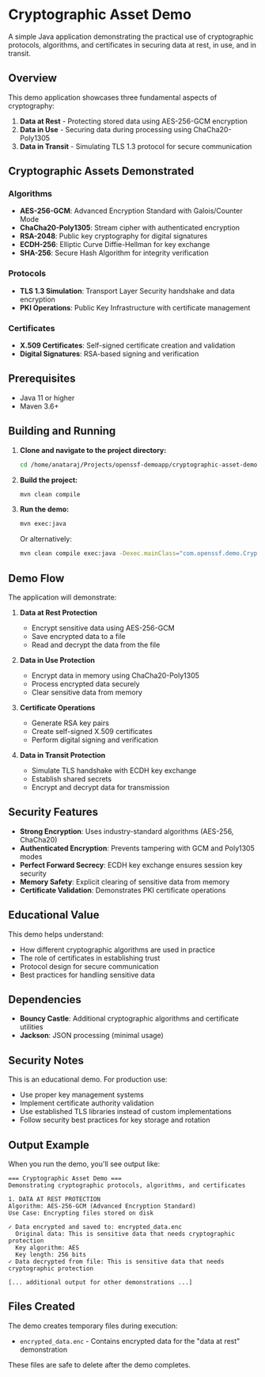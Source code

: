 # Cryptographic Asset Demo

A simple Java application demonstrating the practical use of cryptographic protocols, algorithms, and certificates in securing data at rest, in use, and in transit.

## Overview

This demo application showcases three fundamental aspects of cryptography:

1. **Data at Rest** - Protecting stored data using AES-256-GCM encryption
2. **Data in Use** - Securing data during processing using ChaCha20-Poly1305
3. **Data in Transit** - Simulating TLS 1.3 protocol for secure communication

## Cryptographic Assets Demonstrated

### Algorithms
- **AES-256-GCM**: Advanced Encryption Standard with Galois/Counter Mode
- **ChaCha20-Poly1305**: Stream cipher with authenticated encryption
- **RSA-2048**: Public key cryptography for digital signatures
- **ECDH-256**: Elliptic Curve Diffie-Hellman for key exchange
- **SHA-256**: Secure Hash Algorithm for integrity verification

### Protocols
- **TLS 1.3 Simulation**: Transport Layer Security handshake and data encryption
- **PKI Operations**: Public Key Infrastructure with certificate management

### Certificates
- **X.509 Certificates**: Self-signed certificate creation and validation
- **Digital Signatures**: RSA-based signing and verification

## Prerequisites

- Java 11 or higher
- Maven 3.6+

## Building and Running

1. **Clone and navigate to the project directory:**
   ```bash
   cd /home/anataraj/Projects/openssf-demoapp/cryptographic-asset-demo
   ```

2. **Build the project:**
   ```bash
   mvn clean compile
   ```

3. **Run the demo:**
   ```bash
   mvn exec:java
   ```

   Or alternatively:
   ```bash
   mvn clean compile exec:java -Dexec.mainClass="com.openssf.demo.CryptographicAssetDemo"
   ```

## Demo Flow

The application will demonstrate:

1. **Data at Rest Protection**
   - Encrypt sensitive data using AES-256-GCM
   - Save encrypted data to a file
   - Read and decrypt the data from the file

2. **Data in Use Protection**
   - Encrypt data in memory using ChaCha20-Poly1305
   - Process encrypted data securely
   - Clear sensitive data from memory

3. **Certificate Operations**
   - Generate RSA key pairs
   - Create self-signed X.509 certificates
   - Perform digital signing and verification

4. **Data in Transit Protection**
   - Simulate TLS handshake with ECDH key exchange
   - Establish shared secrets
   - Encrypt and decrypt data for transmission

## Security Features

- **Strong Encryption**: Uses industry-standard algorithms (AES-256, ChaCha20)
- **Authenticated Encryption**: Prevents tampering with GCM and Poly1305 modes
- **Perfect Forward Secrecy**: ECDH key exchange ensures session key security
- **Memory Safety**: Explicit clearing of sensitive data from memory
- **Certificate Validation**: Demonstrates PKI certificate operations

## Educational Value

This demo helps understand:
- How different cryptographic algorithms are used in practice
- The role of certificates in establishing trust
- Protocol design for secure communication
- Best practices for handling sensitive data

## Dependencies

- **Bouncy Castle**: Additional cryptographic algorithms and certificate utilities
- **Jackson**: JSON processing (minimal usage)

## Security Notes

This is an educational demo. For production use:
- Use proper key management systems
- Implement certificate authority validation
- Use established TLS libraries instead of custom implementations
- Follow security best practices for key storage and rotation

## Output Example

When you run the demo, you'll see output like:

```
=== Cryptographic Asset Demo ===
Demonstrating cryptographic protocols, algorithms, and certificates

1. DATA AT REST PROTECTION
Algorithm: AES-256-GCM (Advanced Encryption Standard)
Use Case: Encrypting files stored on disk

✓ Data encrypted and saved to: encrypted_data.enc
  Original data: This is sensitive data that needs cryptographic protection
  Key algorithm: AES
  Key length: 256 bits
✓ Data decrypted from file: This is sensitive data that needs cryptographic protection

[... additional output for other demonstrations ...]
```

## Files Created

The demo creates temporary files during execution:
- `encrypted_data.enc` - Contains encrypted data for the "data at rest" demonstration

These files are safe to delete after the demo completes.
